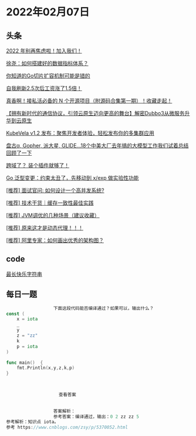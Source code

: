 # 2022年02月07日
## 头条
[2022 年别再焦虑啦！加入我们！](https://toutiao.io/k/obimloc)

[徐尧：如何搭建好的数据指标体系？](https://toutiao.io/k/w9ynkus)

[你知道的Go切片扩容机制可能是错的](https://toutiao.io/k/4e7rhoy)

[自我刷新2.5次后工资涨了1.5倍！](https://toutiao.io/k/pycipy6)

[真香啊！接私活必备的 N 个开源项目（附源码合集第一期）！收藏走起！](https://toutiao.io/k/he7umju)

[【拥有新时代的通信协议，引领云原生迈向更高的舞台】解密Dubbo3从微服务升华到云原生](https://toutiao.io/k/7e2kvuc)

[KubeVela v1.2 发布：聚焦开发者体验，轻松发布你的多集群应用](https://toutiao.io/k/a6gjcmr)

[盘古α, Gopher, 派大星, GLIDE...18个中美大厂去年搞的大模型工作我们试着总结回顾了一下](https://toutiao.io/k/5hj2vge)

[跨域了？ 装个插件就够了！](https://toutiao.io/k/v293cwf)

[Go 泛型变更：约束太丑了，先移动到 x/exp 做实验性功能](https://toutiao.io/k/5to3aln)

[[推荐] 面试官问: 如何设计一个高并发系统?](https://toutiao.io/k/7hrrplb)

[[推荐] 技术干货｜缓存一致性最佳实践](https://toutiao.io/k/zgmi04u)

[[推荐] JVM调优的几种场景（建议收藏）](https://toutiao.io/k/fib82nl)

[[推荐] 原来这才是动态代理！！！](https://toutiao.io/k/ectyif9)

[[推荐] 阿里专家：如何画出优秀的架构图？](https://toutiao.io/k/92sk26n)



## code
[最长快乐字符串](https://leetcode-cn.com/problems/longest-happy-string)



## 每日一题
```go
                  下面这段代码能否编译通过？如果可以，输出什么？
const (
	x = iota
	_
	y
	z = "zz"
	k 
	p = iota
)

func main()  {
	fmt.Println(x,y,z,k,p)
}


                  
                    查看答案
                  
                
                  答案解析：
                  参考答案：编译通过，输出：0 2 zz zz 5
参考解析：知识点 iota。
参考 https://www.cnblogs.com/zsy/p/5370052.html

                
```

